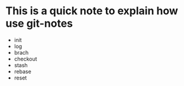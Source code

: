 # This is a quick note to explain how use git-notes
- init
- log
- brach
- checkout
- stash
- rebase
- reset